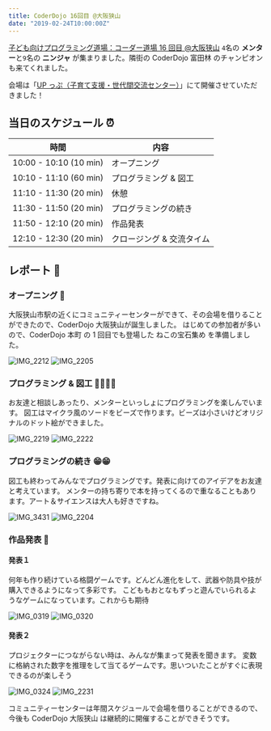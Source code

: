 ```yaml
---
title: CoderDojo 16回目 @大阪狭山
date: "2019-02-24T10:00:00Z"
---
```


[子ども向けプログラミング道場：コーダー道場 16 回目 @大阪狭山](https://coderdojo-hommachi.doorkeeper.jp/events/86327)
`4`名の **メンター**と`9`名の **ニンジャ** が集まりました。隣街の CoderDojo 富田林 のチャンピオンも来てくれました。

会場は「[UP っぷ（子育て支援・世代間交流センター）](http://www.city.osakasayama.osaka.jp/kosodate_kyoiku/kosodate/upp_kosodatesiensedaikankouryuusenta1/index.html)」にて開催させていただきました！

## 当日のスケジュール ⏰

| 時間                   | 内容                      |
| ---------------------- | ------------------------- |
| 10:00 - 10:10 (10 min) | オープニング              |
| 10:10 - 11:10 (60 min) | プログラミング & 図工     |
| 11:10 - 11:30 (20 min) | 休憩                      |
| 11:30 - 11:50 (20 min) | プログラミングの続き      |
| 11:50 - 12:10 (20 min) | 作品発表                  |
| 12:10 - 12:30 (20 min) | クロージング & 交流タイム |

## レポート 📝

### オープニング 🎉

大阪狭山市駅の近くにコミュニティーセンターができて、その会場を借りることができたので、CoderDojo 大阪狭山が誕生しました。
はじめての参加者が多いので、CoderDojo 本町 の 1 回目でも登場した ねこの宝石集め を準備しました。

![IMG_2212](./IMG_2212.jpg)
![IMG_2205](./IMG_2205.jpg)

### プログラミング & 図工 👩‍💻👨‍💻

お友達と相談しあったり、メンターといっしょにプログラミングを楽しんでいます。
図工はマイクラ風のソードをビーズで作ります。ビーズは小さいけどオリジナルのドット絵ができました。

![IMG_2219](./IMG_2219.jpg)
![IMG_2222](./IMG_2222.jpg)

### プログラミングの続き 😁😁

図工も終わってみんなでプログラミングです。発表に向けてのアイデアをお友達と考えています。
メンターの持ち寄りで本を持ってくるので重なることもあります。アート＆サイエンスは大人も好きですね。

![IMG_3431](./IMG_3431.jpg)
![IMG_2204](./IMG_2204.jpg)

### 作品発表 🎤

#### 発表１

何年も作り続けている格闘ゲームです。どんどん進化をして、武器や防具や技が購入できるようになって多彩です。
こどももおとなもずっと遊んでいられるようなゲームになっています。これからも期待

![IMG_0319](./IMG_0319.jpg)
![IMG_0320](./IMG_0320.jpg)

#### 発表２

プロジェクターにつながらない時は、みんなが集まって発表を聞きます。
変数に格納された数字を推理をして当てるゲームです。思いついたことがすぐに表現できるのが楽しそう

![IMG_0324](./IMG_0324.jpg)
![IMG_2231](./IMG_2231.jpg)

コミュニティーセンターは年間スケジュールで会場を借りることができるので、今後も CoderDojo 大阪狭山 は継続的に開催することができそうです。
